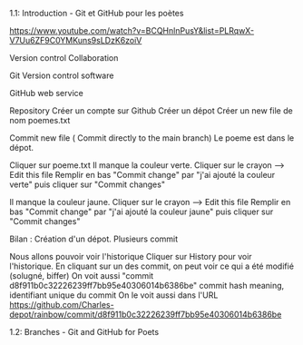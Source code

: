 
1.1: Introduction - Git et GitHub pour les poètes

https://www.youtube.com/watch?v=BCQHnlnPusY&list=PLRqwX-V7Uu6ZF9C0YMKuns9sLDzK6zoiV

Version control 
Collaboration

Git
Version control software 

GitHub
web service

Repository
Créer un compte sur Github
Créer un dépot 
Créer un new file de nom poemes.txt

Commit new file  ( Commit directly to the main branch)
Le poeme est dans le dépot. 

Cliquer sur poeme.txt
Il manque la couleur verte.
Cliquer sur le crayon --> Edit this file
Remplir en bas "Commit change" par "j'ai ajouté la couleur verte" puis cliquer sur "Commit changes"

Il manque la couleur jaune.
Cliquer sur le crayon --> Edit this file
Remplir en bas "Commit change" par "j'ai ajouté la couleur jaune" puis cliquer sur "Commit changes"

Bilan :
Création d'un dépot.
Plusieurs commit

Nous allons pouvoir voir l'historique
Cliquer sur History pour voir l'historique.
En cliquant sur un des commit, on peut voir ce qui a été modifié (solugné, biffer)
On voit aussi "commit d8f911b0c32226239ff7bb95e40306014b6386be" commit hash meaning, identifiant unique du commit
On le voit aussi dans l'URL https://github.com/Charles-depot/rainbow/commit/d8f911b0c32226239ff7bb95e40306014b6386be

1.2: Branches - Git and GitHub for Poets
